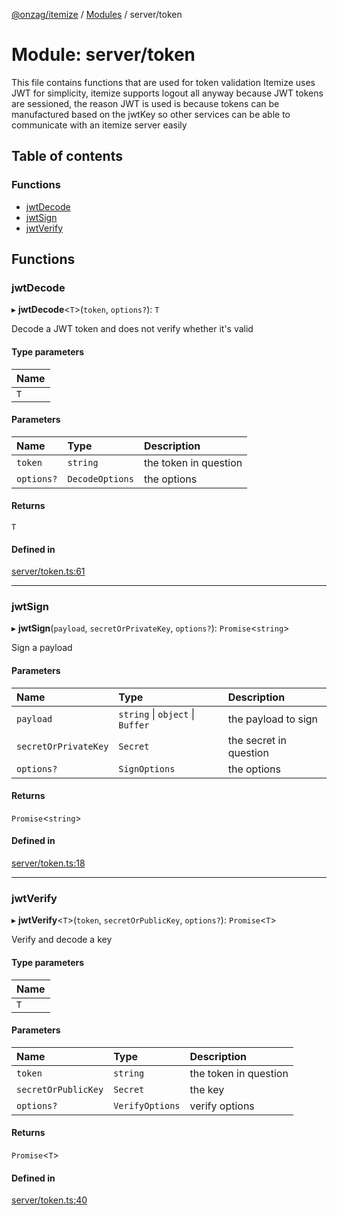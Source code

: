 [@onzag/itemize](../README.md) / [Modules](../modules.md) / server/token

# Module: server/token

This file contains functions that are used for token validation
Itemize uses JWT for simplicity, itemize supports logout all anyway
because JWT tokens are sessioned, the reason JWT is used is because
tokens can be manufactured based on the jwtKey so other services
can be able to communicate with an itemize server easily

## Table of contents

### Functions

- [jwtDecode](server_token.md#jwtdecode)
- [jwtSign](server_token.md#jwtsign)
- [jwtVerify](server_token.md#jwtverify)

## Functions

### jwtDecode

▸ **jwtDecode**<`T`\>(`token`, `options?`): `T`

Decode a JWT token and does not verify whether it's valid

#### Type parameters

| Name |
| :------ |
| `T` |

#### Parameters

| Name | Type | Description |
| :------ | :------ | :------ |
| `token` | `string` | the token in question |
| `options?` | `DecodeOptions` | the options |

#### Returns

`T`

#### Defined in

[server/token.ts:61](https://github.com/onzag/itemize/blob/5c2808d3/server/token.ts#L61)

___

### jwtSign

▸ **jwtSign**(`payload`, `secretOrPrivateKey`, `options?`): `Promise`<`string`\>

Sign a payload

#### Parameters

| Name | Type | Description |
| :------ | :------ | :------ |
| `payload` | `string` \| `object` \| `Buffer` | the payload to sign |
| `secretOrPrivateKey` | `Secret` | the secret in question |
| `options?` | `SignOptions` | the options |

#### Returns

`Promise`<`string`\>

#### Defined in

[server/token.ts:18](https://github.com/onzag/itemize/blob/5c2808d3/server/token.ts#L18)

___

### jwtVerify

▸ **jwtVerify**<`T`\>(`token`, `secretOrPublicKey`, `options?`): `Promise`<`T`\>

Verify and decode a key

#### Type parameters

| Name |
| :------ |
| `T` |

#### Parameters

| Name | Type | Description |
| :------ | :------ | :------ |
| `token` | `string` | the token in question |
| `secretOrPublicKey` | `Secret` | the key |
| `options?` | `VerifyOptions` | verify options |

#### Returns

`Promise`<`T`\>

#### Defined in

[server/token.ts:40](https://github.com/onzag/itemize/blob/5c2808d3/server/token.ts#L40)
